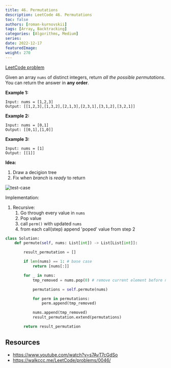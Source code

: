 ```yaml
---
title: 46. Permutations
description: LeetCode 46. Permutations
toc: false
authors: [roman-kurnovskii]
tags: [Array, Backtracking]
categories: [Algorithms, Medium]
series:
date: 2022-12-17
featuredImage:
weight: 270
---
```


[LeetCode problem](https://leetcode.com/problems/permutations/)

Given an array `nums` of distinct integers, return *all the possible permutations*. You can return the answer in **any order**.

**Example 1:**

    Input: nums = [1,2,3]
    Output: [[1,2,3],[1,3,2],[2,1,3],[2,3,1],[3,1,2],[3,2,1]]

**Example 2:**

    Input: nums = [0,1]
    Output: [[0,1],[1,0]]

**Example 3:**

    Input: nums = [1]
    Output: [[1]]

**Idea:**

1. Draw a decigion tree
2. Fix when *branch* is *ready* to return

![test-case](../../assets/46.jpg)

Implementation:
1. Recursive:
   1. Go through every value in `nums`
   2. Pop value
   3. call `perm()` with updated `nums`
   4. from each call(step) append 'poped' value from step 2

```python
class Solution:
    def permute(self, nums: List[int]) -> List[List[int]]:

        result_permutation = []

        if len(nums) == 1: # base case
            return [nums[:]]

        for _ in nums:
            tmp_removed = nums.pop(0) # remove current element before next step

            permutations = self.permute(nums)

            for perm in permutations:
                perm.append(tmp_removed)

            nums.append(tmp_removed)
            result_permutation.extend(permutations)

        return result_permutation
```


## Resources

- https://www.youtube.com/watch?v=s7AvT7cGdSo
- https://walkccc.me/LeetCode/problems/0046/